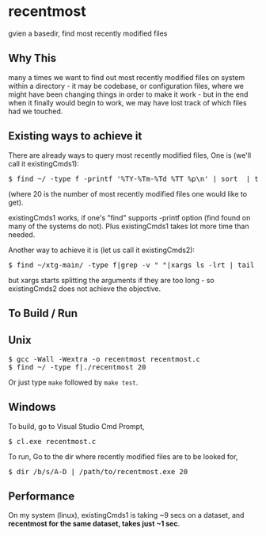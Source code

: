 recentmost
==========

gvien a basedir, find most recently modified files


Why This
--------
many a times we want to find out most recently modified files on system within a directory - it may be codebase, or configuration files, where we might have been changing things in order to make it work - but in the end when it finally would begin to work, we may have lost track of which files had we touched.

Existing ways to achieve it
---------------------------
There are already ways to query most recently modified files,
One is (we'll call it existingCmds1):

<pre>
$ find ~/ -type f -printf '%TY-%Tm-%Td %TT %p\n' | sort  | tail -20
</pre>
(where 20 is the number of most recently modified files one would like to get). 

existingCmds1 works, if one's "find" supports -printf option (find found on many of the systems do not). Plus existingCmds1 takes lot more time than needed.

Another way to achieve it is (let us call it existingCmds2):

<pre>
$ find ~/xtg-main/ -type f|grep -v " "|xargs ls -lrt | tail -20
</pre>

but xargs starts splitting the arguments if they are too long - so existingCmds2 does not achieve the objective.


To Build / Run
--------------

Unix
----

<pre>
$ gcc -Wall -Wextra -o recentmost recentmost.c
$ find ~/ -type f|./recentmost 20
</pre>

Or just type `make` followed by `make test`.

Windows
-------

To build, go to Visual Studio Cmd Prompt, 
<pre>
$ cl.exe recentmost.c
</pre>
To run, Go to the dir where recently modified files are to be looked for, 
<pre>
$ dir /b/s/A-D | /path/to/recentmost.exe 20
</pre>


Performance
-----------
On my system (linux), existingCmds1 is taking ~9 secs on a dataset, and **recentmost for the same dataset, takes just ~1 sec**.
